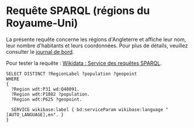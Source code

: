 # Requête SPARQL (régions du Royaume-Uni)

La présente requête concerne les régions d'Angleterre et affiche leur nom, leur nombre d'habitants et leurs coordonnées. Pour plus de détails, veuillez consulter le [journal de bord](../Journal-de-bord/Journal-de-bord.pdf).

Pour tester la requête : [Wikidata : Service des requêtes SPARQL](https://w.wiki/8yqy).

```sparql
SELECT DISTINCT ?RegionLabel ?population ?geopoint
WHERE 
{
  ?Region wdt:P31 wd:Q48091.
  ?Region wdt:P1082 ?population.  
  ?Region wdt:P625 ?geopoint.
  
  SERVICE wikibase:label { bd:serviceParam wikibase:language "[AUTO_LANGUAGE],en". }
}
```
